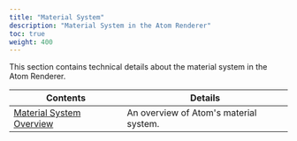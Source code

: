 ```yaml
---
title: "Material System"
description: "Material System in the Atom Renderer"
toc: true
weight: 400
---
```


This section contains technical details about the material system in the Atom Renderer.

| Contents                        | Details |
|--------------------------------------|---------|
| [Material System Overview](materials/) | An overview of Atom's material system. |

